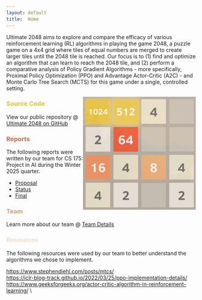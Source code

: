 ```yaml
---
layout: default
title:  Home
---
```


Ultimate 2048 aims to explore and compare the efficacy of various reinforcement learning (RL) algorithms in playing the game 2048, a puzzle game on a 4x4 grid where tiles of equal numbers are merged to create larger tiles until the 2048 tile is reached.  Our focus is to (1) find and optimize an algorithm that can learn to reach the 2048 tile, and (2) perform a comparative analysis of Policy Gradient Algorithms - more specifically, Proximal Policy Optimization (PPO) and Advantage Actor-Critic (A2C) - and Monte Carlo Tree Search (MCTS) for this game under a single, controlled setting.

<img align="right" src="images/2048gameplay.gif" alt="2048 gameplay gif" width="300"/>
<!--- gif credit: https://medium.com/@aswingiftson007/2048-game-in-html-and-javascript-c6cc63d2698f) -->

<h3 style="color:#ebc02f;">
Source Code
</h3>

View our public repository @ [Ultimate 2048 on GitHub](https://github.com/AnthonyCusi/ultimate-2048)

<h3 style="color:#f55d3d;">
Reports
</h3>

The following reports were written by our team for CS 175: Project in AI during the Winter 2025 quarter.

- [Proposal](proposal.html)
- [Status](status.html)
- [Final](final.html)

<h3 style="color:#ee9769;">
Team
</h3>

Learn more about our team @ [Team Details](team.html)

<h3 style="color:#eddfc9;">
Resources
</h3>

The following resources were used by our team to better understand the algorithms we chose to implement.

https://www.stephendiehl.com/posts/mtcs/ \
https://iclr-blog-track.github.io/2022/03/25/ppo-implementation-details/ \
https://www.geeksforgeeks.org/actor-critic-algorithm-in-reinforcement-learning/ \
